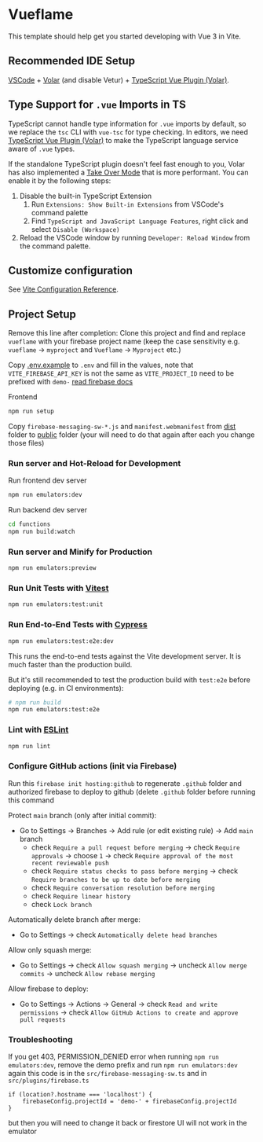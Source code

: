 # Vueflame

This template should help get you started developing with Vue 3 in Vite.

## Recommended IDE Setup

[VSCode](https://code.visualstudio.com/) + [Volar](https://marketplace.visualstudio.com/items?itemName=Vue.volar) (and disable Vetur) + [TypeScript Vue Plugin (Volar)](https://marketplace.visualstudio.com/items?itemName=Vue.vscode-typescript-vue-plugin).

## Type Support for `.vue` Imports in TS

TypeScript cannot handle type information for `.vue` imports by default, so we replace the `tsc` CLI with `vue-tsc` for type checking. In editors, we need [TypeScript Vue Plugin (Volar)](https://marketplace.visualstudio.com/items?itemName=Vue.vscode-typescript-vue-plugin) to make the TypeScript language service aware of `.vue` types.

If the standalone TypeScript plugin doesn't feel fast enough to you, Volar has also implemented a [Take Over Mode](https://github.com/johnsoncodehk/volar/discussions/471#discussioncomment-1361669) that is more performant. You can enable it by the following steps:

1. Disable the built-in TypeScript Extension
    1) Run `Extensions: Show Built-in Extensions` from VSCode's command palette
    2) Find `TypeScript and JavaScript Language Features`, right click and select `Disable (Workspace)`
2. Reload the VSCode window by running `Developer: Reload Window` from the command palette.

## Customize configuration

See [Vite Configuration Reference](https://vitejs.dev/config/).

## Project Setup

Remove this line after completion: Clone this project and find and replace `vueflame` with your firebase project name (keep the case sensitivity e.g. `vueflame` -> `myproject` and `Vueflame` -> `Myproject` etc.)

Copy [.env.example](.env.example) to `.env` and fill in the values, note that `VITE_FIREBASE_API_KEY` is not the same as `VITE_PROJECT_ID` need to be prefixed with `demo-` [read firebase docs](https://firebase.google.com/docs/emulator-suite/connect_functions#:~:text=Project%20IDs%20for%20demo%20projects,use%20demo%20projects%20wherever%20possible.)

Frontend
```sh
npm run setup
```

Copy `firebase-messaging-sw-*.js` and `manifest.webmanifest` from [dist](dist) folder 
to [public](public) folder (your will need to do that again after each you change those files)

### Run server and Hot-Reload for Development

Run frontend dev server
```sh
npm run emulators:dev
```

Run backend dev server
```sh
cd functions 
npm run build:watch
```

### Run server and Minify for Production

```sh
npm run emulators:preview
```

### Run Unit Tests with [Vitest](https://vitest.dev/)

```sh
npm run emulators:test:unit
```

### Run End-to-End Tests with [Cypress](https://www.cypress.io/)

```sh
npm run emulators:test:e2e:dev
```

This runs the end-to-end tests against the Vite development server.
It is much faster than the production build.

But it's still recommended to test the production build with `test:e2e` before deploying (e.g. in CI environments):

```sh
# npm run build
npm run emulators:test:e2e
```

### Lint with [ESLint](https://eslint.org/)

```sh
npm run lint
```

### Configure GitHub actions (init via Firebase)
Run this `firebase init hosting:github` to regenerate `.github` folder and authorized firebase to deploy to github (delete `.github` folder before running this command

Protect `main` branch (only after initial commit):
* Go to Settings -> Branches -> Add rule (or edit existing rule) -> Add `main` branch
   * check `Require a pull request before merging` -> check `Require approvals` -> choose `1` -> check `Require approval of the most recent reviewable push`
   * check `Require status checks to pass before merging` -> check `Require branches to be up to date before merging`
   * check `Require conversation resolution before merging`
   * check `Require linear history`
   * check `Lock branch`

Automatically delete branch after merge:
* Go to Settings -> check `Automatically delete head branches`

Allow only squash merge:
* Go to Settings -> check `Allow squash merging` -> uncheck `Allow merge commits` -> uncheck `Allow rebase merging`

Allow firebase to deploy:
* Go to Settings -> Actions -> General -> check `Read and write permissions` -> check `Allow GitHub Actions to create and approve pull requests`


### Troubleshooting
If you get 403, PERMISSION_DENIED error when running `npm run emulators:dev`, remove the demo prefix and run `npm run emulators:dev` again
this code is in the `src/firebase-messaging-sw.ts` and in `src/plugins/firebase.ts`
```
if (location?.hostname === 'localhost') {
    firebaseConfig.projectId = 'demo-' + firebaseConfig.projectId
}
```
but then you will need to change it back or firestore UI will not work in the emulator